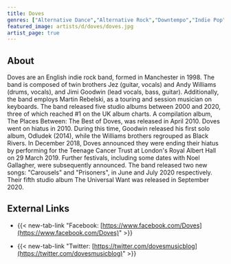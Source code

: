 ```yaml
---
title: Doves
genres: ["Alternative Dance","Alternative Rock","Downtempo","Indie Pop","Indie Rock","Trip Hop","Dream Pop","Post-Britpop"]
featured_image: artists/d/doves/doves.jpg
artist_page: true
---
```

## About

Doves are an English indie rock band, formed in Manchester in 1998. The band is composed of twin brothers Jez (guitar, vocals) and Andy Williams (drums, vocals), and Jimi Goodwin (lead vocals, bass, guitar). Additionally, the band employs Martin Rebelski, as a touring and session musician on keyboards. The band released five studio albums between 2000 and 2020, three of which reached #1 on the UK album charts. A compilation album, The Places Between: The Best of Doves, was released in April 2010.
Doves went on hiatus in 2010. During this time, Goodwin released his first solo album, Odludek (2014), while the Williams brothers regrouped as Black Rivers. In December 2018, Doves announced they were ending their hiatus by performing for the Teenage Cancer Trust at London's Royal Albert Hall on 29 March 2019. Further festivals, including some dates with Noel Gallagher, were subsequently announced. The band released two new songs: "Carousels" and "Prisoners", in June and July 2020 respectively. Their fifth studio album The Universal Want was released in September 2020.



## External Links

- {{< new-tab-link "Facebook: [https://www.facebook.com/Doves](https://www.facebook.com/Doves)" >}}


- {{< new-tab-link "Twitter: [https://twitter.com/dovesmusicblog](https://twitter.com/dovesmusicblog)" >}}


